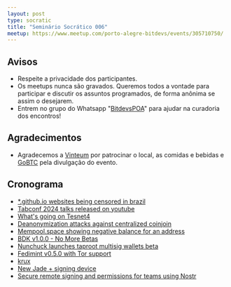 ```yaml
---
layout: post
type: socratic
title: "Seminário Socrático 006"
meetup: https://www.meetup.com/porto-alegre-bitdevs/events/305710750/
---
```


## Avisos

- Respeite a privacidade dos participantes.
- Os meetups nunca são gravados. Queremos todos a vontade para participar e discutir os assuntos programados, de forma anônima se assim o desejarem.
- Entrem no grupo do Whatsapp "[BitdevsPOA](https://chat.whatsapp.com/I9OKdMexmXVBQMHEPb2Uyp)" para ajudar na curadoria dos encontros!

## Agradecimentos

- Agradecemos a [Vinteum](https://vinteum.org) por patrocinar o local, as comidas e bebidas e [GoBTC](https://gobtc.com.br) pela divulgação do evento.

## Cronograma

* [*.github.io websites being censored in brazil](https://x.com/ayubio/status/1864099635913973834)
* [Tabconf 2024 talks released on youtube](https://www.youtube.com/@tabconf/videos)
* [What's going on Tesnet4](https://blog.dlsouza.lol/bitcoin/testnet/2024/12/02/testnet4.html)
* [Deanonymization attacks against centralized coinjoin](https://bitcoinmagazine.com/technical/wabisabi-deanonymization-vulnerability-disclosed)
* [Mempool.space showing negative balance for an address](https://x.com/0xB10C/status/1869781703646146706)
* [BDK v1.0.0 - No More Betas](https://github.com/bitcoindevkit/bdk/releases/tag/wallet-1.0.0)
* [Nunchuck launches taproot multisig wallets beta](https://www.nobsbitcoin.com/nunchuk-launches-taproot-multisig-wallets-beta-on-mobile/)
* [Fedimint v0.5.0 with Tor support](https://github.com/fedimint/fedimint/releases/tag/v0.5.0)
* [krux](https://selfcustody.github.io/krux/)
* [New Jade + signing device](https://www.nobsbitcoin.com/blockstream-launches-jade-plus-signing-device/)
* [Secure remote signing and permissions for teams using Nostr](https://github.com/erskingardner/keycast)
